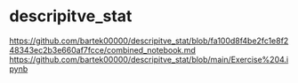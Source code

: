 # descripitve_stat
https://github.com/bartek00000/descripitve_stat/blob/fa100d8f4be2fc1e8f248343ec2b3e660af7fcce/combined_notebook.md
https://github.com/bartek00000/descripitve_stat/blob/main/Exercise%204.ipynb
